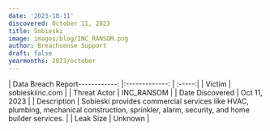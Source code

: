 ```yaml
---
date: '2023-10-11'
discovered: October 11, 2023
title: Sobieski
image: images/blog/INC_RANSOM.png
author: Breachsense Support
draft: false
yearmonths: 2023/october
---
```


| Data Breach Report------------:     |:-------------:    | :-----:|
| Victim      | sobieskiinc.com      | 
| Threat Actor      | INC_RANSOM      | 
| Date Discovered      | Oct 11, 2023      | 
| Description      | Sobieski provides commercial services like HVAC, plumbing, mechanical construction, sprinkler, alarm, security, and home builder services.      | 
| Leak Size      | Unknown      | 

